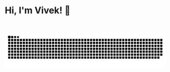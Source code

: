 <h1> Hi, I'm Vivek! 👋 </h1>

<br>

<!-- 
<img src="https://raw.githubusercontent.com/sagar-viradiya/sagar-viradiya/master/resources/banner.png" alt="Hello world"> -->

<img scr="https://raw.githubusercontent.com/Platane/snk/output/github-contribution-grid-snake.svg" >

<img src="https://raw.githubusercontent.com/Platane/snk/output/github-contribution-grid-snake.svg">
